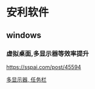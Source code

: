 # 安利软件

## windows

### 虚拟桌面,多显示器等效率提升

https://sspai.com/post/45594


[多显示器, 任务栏](https://blog.csdn.net/festone000/article/details/77604570)